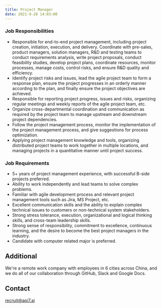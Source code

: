 ```yaml
---
title: Project Manager
date: 2021-9-28 14:03:00
---
```


### Job Responsibilities

- Responsible for end-to-end project management, including project creation, initiation, execution, and delivery. Coordinate with pre-sales, product managers, solution managers, R&D and testing teams to conduct requirements analysis, write project proposals, conduct feasibility studies, develop project plans, coordinate resources, monitor processes, manage costs, control risks, and ensure R&D quality and efficiency.
- Identify project risks and issues, lead the agile project team to form a response plan, ensure the project progresses in an orderly manner according to the plan, and finally ensure the project objectives are achieved.
- Responsible for reporting project progress, issues and risks, organizing regular meetings and weekly reports of the agile project team, etc.
- Organize cross-departmental coordination and communication as required by the project team to manage upstream and downstream project dependencies.
- Follow the project management process, monitor the implementation of the project management process, and give suggestions for process optimization.
- Applying project management knowledge and tools, organizing distributed project teams to work together in multiple locations, and managing projects in a quantitative manner until project success.

### Job Requirements

- 5+ years of project management experience, with successful B-side projects preferred.
- Ability to work independently and lead teams to solve complex problems.
- Familiar with agile development process and relevant project management tools such as Jira, MS Project, etc.
- Excellent communication skills and the ability to explain complex technical issues to customers or non-technical system stakeholders.
- Strong stress tolerance, execution, organizational and logical thinking skills, and cross-team leadership skills.
- Strong sense of responsibility, commitment to excellence, continuous learning, and the desire to become the best project managers in the industry.
- Candidate with computer related major is preferred.

## Additional

We're a remote work company with employees in 6 cities across China, and we do all of our collaboration through GitHub, Slack and Google Docs.

## Contact

[recruit@api7.ai](mailto:recruit@api7.ai)

